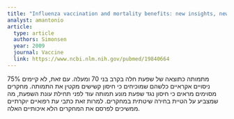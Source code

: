 ```yaml
---
title: "Influenza vaccination and mortality benefits: new insights, new opportunities"
analyst: amantonio
article:
  type: article
  authors: Simonsen
  year: 2009
  journal: Vaccine
  link: https://www.ncbi.nlm.nih.gov/pubmed/19840664
---
```


75% מתמותה כתוצאה של שפעת חלה בקרב בני 70 ומעלה. עם זאת, לא קיימים ניסויים אקראיים כלשהם שמוכיחים כי חיסון קשישים מקטין את התמותה.
מחקרים מסוימים מראים כי חיסון נגד שפעת מונע תמותה עוד לפני תחילת עונת השפעת, מה שמצביע על הטיית בחירה שיטתית במחקרים. למרות זאת כתבי עת רפואיים יוקרתיים ממשיכים לפרסם את המחקרים הלא איכותיים האלה.
